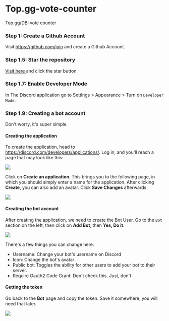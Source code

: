 # Top.gg-vote-counter
Top.gg/DBl vote counter




### Step 1: Create a Github Account
Visit https://github.com/join and create a Github Account.

### Step 1.5: Star the repository
[Visit here ](https://github.com/HAPPY7131/Top.gg-vote-counter/stargazers) and click the star button


### Step 1.7: Enable Developer Mode
In The Discord application go to Settings > Appearance > Turn on `Developer Mode`.

### Step 1.9: Creating a bot account
Don't worry, it's super simple.
#### Creating the application
To create the application, head to https://discord.com/developers/applications/. Log in, and you'll reach a page that may look like this:

![](https://github.com/HAPPY7131/Top.gg-vote-counter/blob/main/assets/imgs/Screenshot%20(211).png?raw=true)

Click on **Create an application**. This brings you to the following page, in which you should simply enter a name for the application. After clicking **Create**, you can also add an avatar. Click **Save Changes** afterwards.

![](https://github.com/HAPPY7131/Top.gg-vote-counter/blob/main/assets/imgs/Screenshot%20(212).png?raw=true)

#### Creating the bot account
After creating the application, we need to create the Bot User. Go to the `Bot` section on the left, then click on **Add Bot**, then **Yes, Do it**.

![](https://github.com/HAPPY7131/Top.gg-vote-counter/blob/main/assets/imgs/Screenshot%20(213).png?raw=true)

There's a few things you can change here. 
- Username: Change your bot's username on Discord
- Icon: Change the bot's avatar
- Public bot: Toggles the ability for other users to add your bot to their server.
- Require Oauth2 Code Grant: Don't check this. Just, don't.

#### Getting the token
Go back to the **Bot** page and copy the token. Save it somewhere, you will need that later.

![](https://github.com/HAPPY7131/Top.gg-vote-counter/blob/main/assets/imgs/Screenshot%20(214).jpg?raw=true)
